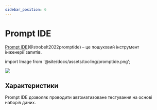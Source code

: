 ```yaml
---
sidebar_position: 6
---
```


# Prompt IDE

[Prompt IDE](https://prompt.vizhub.ai)(@strobelt2022promptide) – це пошуковий інструмент інженерії запитів.


import Image from '@site/docs/assets/tooling/promptide.png';

<div style={{textAlign: 'center'}}>
  <img src={Image} style={{width: "750px"}} />
</div>

## Характеристики

Prompt IDE дозволяє проводити автоматизоване тестування на основі наборів даних.